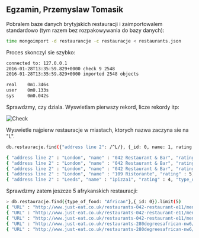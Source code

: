 ## Egzamin, Przemyslaw Tomasik

Pobralem baze danych brytyjskich restauracji i zaimportowalem standardowo (tym razem bez rozpakowywania do bazy danych):

```sh
time mongoimport -d restaurancje -c restauracje < restaurants.json
```
Proces skonczyl sie szybko:

```sh
connected to: 127.0.0.1
2016-01-28T13:35:59.829+0000 check 9 2548
2016-01-28T13:35:59.829+0000 imported 2548 objects

real    0m1.346s
user    0m0.133s
sys     0m0.042s

```

Sprawdzmy, czy dziala. Wyswietlam pierwszy rekord, licze rekordy itp:

![Check](img/Sprawdzenie_rest.png)

Wyswietle najpierw restauracje w miastach, ktorych nazwa zaczyna sie na "L".

```sh
db.restauracje.find({"address line 2": /^L/}, {_id: 0, name: 1, rating: 1, type_of_food: 1, "address line 2": 1}).sort({name: 1}).limit(5)

{ "address line 2" : "London", "name" : "042 Restaurant & Bar", "rating" : 3, "type_of_food" : "African" }
{ "address line 2" : "London", "name" : "042 Restaurant & Bar", "rating" : 3, "type_of_food" : "African" }
{ "address line 2" : "London", "name" : "042 Restaurant & Bar", "rating" : 3, "type_of_food" : "African" }
{ "address line 2" : "London", "name" : "109 Ristorante", "rating" : 5, "type_of_food" : "Pizza" }
{ "address line 2" : "Leeds", "name" : "1pizza1", "rating" : 4, "type_of_food" : "Pizza" }
```
Sprawdzmy zatem jeszcze 5 afrykanskich restauracji:

```sh
> db.restauracje.find({type_of_food: "African"},{_id: 0}).limit(5)
{ "URL" : "http://www.just-eat.co.uk/restaurants-042-restaurant-e11/menu", "address" : "885 High Road Leytonstone", "address line 2" : "London", "name" : "042 Restaurant & Bar", "outcode" : "E11", "postcode" : "1HR", "rating" : 3, "type_of_food" : "African" }
{ "URL" : "http://www.just-eat.co.uk/restaurants-042-restaurant-e11/menu", "address" : "885 High Road Leytonstone", "address line 2" : "London", "name" : "042 Restaurant & Bar", "outcode" : "E11", "postcode" : "1HR", "rating" : 3, "type_of_food" : "African" }
{ "URL" : "http://www.just-eat.co.uk/restaurants-042-restaurant-e11/menu", "address" : "885 High Road Leytonstone", "address line 2" : "London", "name" : "042 Restaurant & Bar", "outcode" : "E11", "postcode" : "1HR", "rating" : 3, "type_of_food" : "African" }
{ "URL" : "http://www.just-eat.co.uk/restaurants-280degreesafrican-nw6/menu", "address" : "280 Kilburn High Road", "address line 2" : "London", "name" : "280 Degrees African & Nigerian Restaurant", "outcode" : "NW6", "postcode" : "2BY", "rating" : 2.5, "type_of_food" : "African" }
{ "URL" : "http://www.just-eat.co.uk/restaurants-280degreesafrican-nw6/menu", "address" : "280 Kilburn High Road", "address line 2" : "London", "name" : "280 Degrees African & Nigerian Restaurant", "outcode" : "NW6", "postcode" : "2BY", "rating" : 2.5, "type_of_food" : "African" }

```













